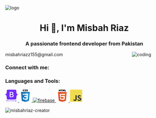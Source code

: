 ![logo](https://images.lemonly.com/wp-content/uploads/2018/08/07150313/Homebase_Thumb_v01.gif)
<h1 align="center">Hi 👋, I'm Misbah Riaz</h1>
<h3 align="center">A passionate frontend developer from Pakistan</h3>
<img align="right" alt="coding" width="100px" src="https://images.lemonly.com/wp-content/uploads/2018/08/07150313/Homebase_Thumb_v01.gif/>

- 🌱 I’m currently learning **Javascript**

- 💬 Ask me about **Html Css Bootstrap Javascript**

- 📫 How to reach me **misbahriazz155@gmail.com**

<h3 align="left">Connect with me:</h3>
<p align="left">
</p>

<h3 align="left">Languages and Tools:</h3>
<p align="left"> <a href="https://getbootstrap.com" target="_blank" rel="noreferrer"> <img src="https://raw.githubusercontent.com/devicons/devicon/master/icons/bootstrap/bootstrap-plain-wordmark.svg" alt="bootstrap" width="40" height="40"/> </a> <a href="https://www.w3schools.com/css/" target="_blank" rel="noreferrer"> <img src="https://raw.githubusercontent.com/devicons/devicon/master/icons/css3/css3-original-wordmark.svg" alt="css3" width="40" height="40"/> </a> <a href="https://firebase.google.com/" target="_blank" rel="noreferrer"> <img src="https://www.vectorlogo.zone/logos/firebase/firebase-icon.svg" alt="firebase" width="40" height="40"/> </a> <a href="https://www.w3.org/html/" target="_blank" rel="noreferrer"> <img src="https://raw.githubusercontent.com/devicons/devicon/master/icons/html5/html5-original-wordmark.svg" alt="html5" width="40" height="40"/> </a> <a href="https://developer.mozilla.org/en-US/docs/Web/JavaScript" target="_blank" rel="noreferrer"> <img src="https://raw.githubusercontent.com/devicons/devicon/master/icons/javascript/javascript-original.svg" alt="javascript" width="40" height="40"/> </a> </p>

<p><img align="center" src="https://github-readme-stats.vercel.app/api/top-langs?username=misbahriaz-creator&show_icons=true&locale=en&layout=compact" alt="misbahriaz-creator" /></p>
